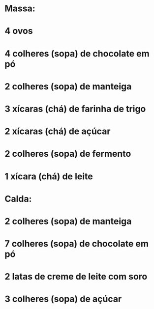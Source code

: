 # Massa:
# 4 ovos
# 4 colheres (sopa) de chocolate em pó
# 2 colheres (sopa) de manteiga
# 3 xícaras (chá) de farinha de trigo
# 2 xícaras (chá) de açúcar
# 2 colheres (sopa) de fermento
# 1 xícara (chá) de leite
# Calda:
# 2 colheres (sopa) de manteiga
# 7 colheres (sopa) de chocolate em pó
# 2 latas de creme de leite com soro
# 3 colheres (sopa) de açúcar